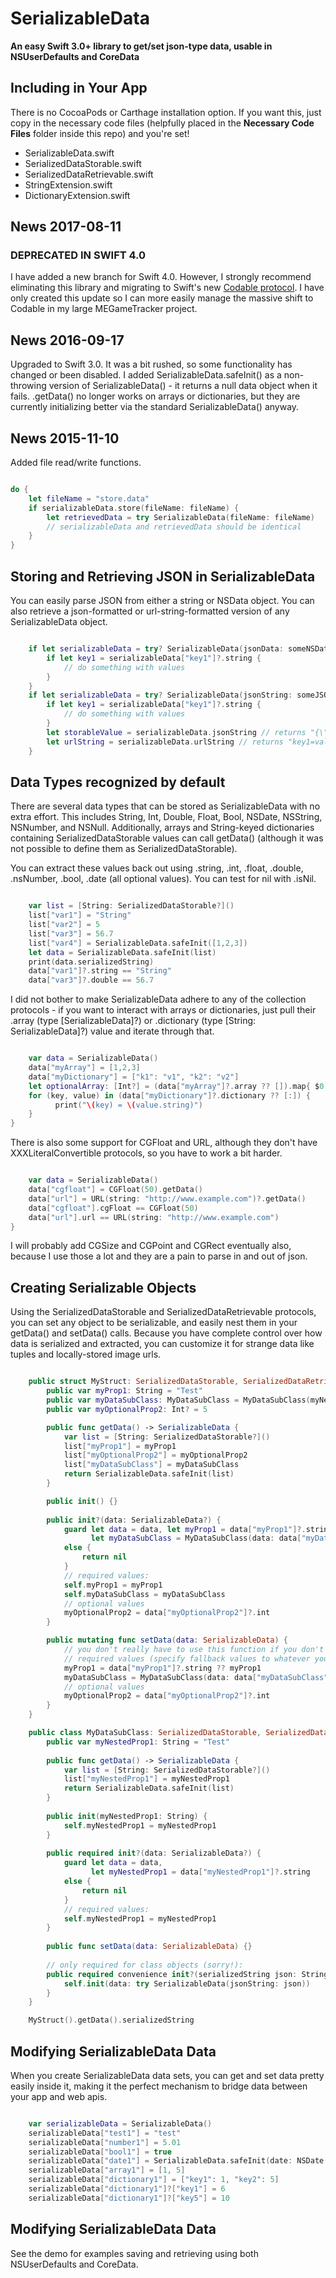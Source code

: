 # SerializableData

**An easy Swift 3.0+ library to get/set json-type data, usable in NSUserDefaults and CoreData**

## Including in Your App

There is no CocoaPods or Carthage installation option. If you want this, just copy in the necessary code files (helpfully placed in the **Necessary Code Files** folder inside this repo) and you're set!

* SerializableData.swift
* SerializedDataStorable.swift
* SerializedDataRetrievable.swift
* StringExtension.swift
* DictionaryExtension.swift

## News 2017-08-11
### DEPRECATED IN SWIFT 4.0

I have added a new branch for Swift 4.0. However, I strongly recommend eliminating this library and migrating to Swift's new [Codable protocol](https://developer.apple.com/documentation/foundation/archives_and_serialization/encoding_and_decoding_custom_types). I have only created this update so I can more easily manage the massive shift to Codable in my large MEGameTracker project.

## News 2016-09-17

Upgraded to Swift 3.0. It was a bit rushed, so some functionality has changed or been disabled. I added SerializableData.safeInit() as a non-throwing version of SerializableData() - it returns a null data object when it fails. .getData() no longer works on arrays or dictionaries, but they are currently initializing better via the standard SerializableData() anyway.

## News 2015-11-10

Added file read/write functions.

```swift

do {
    let fileName = "store.data"
    if serializableData.store(fileName: fileName) {
        let retrievedData = try SerializableData(fileName: fileName)
        // serializableData and retrievedData should be identical
    }
}
```

## Storing and Retrieving JSON in SerializableData

You can easily parse JSON from either a string or NSData object. You can also retrieve a json-formatted or url-string-formatted version of any SerializableData object.

```swift

	if let serializableData = try? SerializableData(jsonData: someNSData) {
		if let key1 = serializableData["key1"]?.string {
			// do something with values
		}
	}
	if let serializableData = try? SerializableData(jsonString: someJSONString) {
		if let key1 = serializableData["key1"]?.string {
			// do something with values
		}
		let storableValue = serializableData.jsonString // returns "{\"key1\":\"value1\",\"key2\":\"value2\"}"
		let urlString = serializableData.urlString // returns "key1=value&key2=value2"
	}
```

## Data Types recognized by default

There are several data types that can be stored as SerializableData with no extra effort. This includes String, Int, Double, Float, Bool, NSDate, NSString, NSNumber, and NSNull. Additionally, arrays and String-keyed dictionaries containing SerializedDataStorable values can call getData() (although it was not possible to define them as SerializedDataStorable).

You can extract these values back out using .string, .int, .float, .double, .nsNumber, .bool, .date (all optional values). You can test for nil with .isNil.

```swift

    var list = [String: SerializedDataStorable?]()
    list["var1"] = "String"
    list["var2"] = 5
    list["var3"] = 56.7
    list["var4"] = SerializableData.safeInit([1,2,3])
    let data = SerializableData.safeInit(list)
    print(data.serializedString)
    data["var1"]?.string == "String"
    data["var3"]?.double == 56.7
```

I did not bother to make SerializableData adhere to any of the collection protocols - if you want to interact with arrays or dictionaries, just pull their .array (type [SerializableData]?) or .dictionary (type [String: SerializableData]?) value and iterate through that.

```swift

    var data = SerializableData()
    data["myArray"] = [1,2,3]
    data["myDictionary"] = ["k1": "v1", "k2": "v2"]
    let optionalArray: [Int?] = (data["myArray"]?.array ?? []).map{ $0.int } 
    for (key, value) in (data["myDictionary"]?.dictionary ?? [:]) {
    	  print("\(key) = \(value.string)")
    }
}
```

There is also some support for CGFloat and URL, although they don't have XXXLiteralConvertible protocols, so you have to work a bit harder.

```swift

    var data = SerializableData()
    data["cgfloat"] = CGFloat(50).getData()
    data["url"] = URL(string: "http://www.example.com")?.getData()
    data["cgfloat"].cgFloat == CGFloat(50)
    data["url"].url == URL(string: "http://www.example.com")
}
```


I will probably add CGSize and CGPoint and CGRect eventually also, because I use those a lot and they are a pain to parse in and out of json.


## Creating Serializable Objects

Using the SerializedDataStorable and SerializedDataRetrievable protocols, you can set any object to be serializable, and easily nest them in your getData() and setData() calls. Because you have complete control over how data is serialized and extracted, you can customize it for strange data like tuples and locally-stored image urls.

```swift

	public struct MyStruct: SerializedDataStorable, SerializedDataRetrievable {
	    public var myProp1: String = "Test"
	    public var myDataSubClass: MyDataSubClass = MyDataSubClass(myNestedProp1: "Something")
	    public var myOptionalProp2: Int? = 5

	    public func getData() -> SerializableData {
	        var list = [String: SerializedDataStorable?]()
	        list["myProp1"] = myProp1
	        list["myOptionalProp2"] = myOptionalProp2
	        list["myDataSubClass"] = myDataSubClass
	        return SerializableData.safeInit(list)
	    }

	    public init() {}
	    
	    public init?(data: SerializableData?) {
	        guard let data = data, let myProp1 = data["myProp1"]?.string, 
                  let myDataSubClass = MyDataSubClass(data: data["myDataSubClass"])
	        else {
	            return nil
	        }
	        // required values:
	        self.myProp1 = myProp1
	        self.myDataSubClass = myDataSubClass
	        // optional values
	        myOptionalProp2 = data["myOptionalProp2"]?.int
	    }

	    public mutating func setData(data: SerializableData) {
            // you don't really have to use this function if you don't want, but with value types it is sometimes nice to be able to setData() instead of recreate the object with init?(), which would drop any observers you have attached to the object.
            // required values (specify fallback values to whatever you want)
	        myProp1 = data["myProp1"]?.string ?? myProp1
	        myDataSubClass = MyDataSubClass(data: data["myDataSubClass"]) ?? myDataSubClass
            // optional values
	        myOptionalProp2 = data["myOptionalProp2"]?.int
	    }
	}

	public class MyDataSubClass: SerializedDataStorable, SerializedDataRetrievable {
		public var myNestedProp1: String = "Test"
        
	    public func getData() -> SerializableData {
	        var list = [String: SerializedDataStorable?]()
	        list["myNestedProp1"] = myNestedProp1
	        return SerializableData.safeInit(list)
	    }
        
	    public init(myNestedProp1: String) {
	        self.myNestedProp1 = myNestedProp1
	    }
        
	    public required init?(data: SerializableData?) {
	        guard let data = data, 
                  let myNestedProp1 = data["myNestedProp1"]?.string
	        else {
	            return nil
	        }
	        // required values:
	        self.myNestedProp1 = myNestedProp1
	    }
        
	    public func setData(data: SerializableData) {}
        
	    // only required for class objects (sorry!):
	    public required convenience init?(serializedString json: String) throws {
	        self.init(data: try SerializableData(jsonString: json))
	    }
	}

	MyStruct().getData().serializedString
```


## Modifying SerializableData Data

When you create SerializableData data sets, you can get and set data pretty easily inside it, making it the perfect mechanism to bridge data between your app and web apis.

```swift

    var serializableData = SerializableData()
    serializableData["test1"] = "test"
    serializableData["number1"] = 5.01
    serializableData["bool1"] = true
    serializableData["date1"] = SerializableData.safeInit(date: NSDate()) // dates are tricky
    serializableData["array1"] = [1, 5]
    serializableData["dictionary1"] = ["key1": 1, "key2": 5]
    serializableData["dictionary1"]?["key1"] = 6
    serializableData["dictionary1"]?["key5"] = 10
```

## Modifying SerializableData Data

See the demo for examples saving and retrieving using both NSUserDefaults and CoreData.





